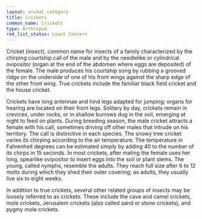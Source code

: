 ```yaml
---
layout: animal_category
title: Crickets
common_name: Crickets
type: Arthropod
red_list_status: Least Concern
---
```


Cricket (insect), common name for insects of a family characterized by the chirping courtship call of the male and by the needlelike or cylindrical ovipositor (organ at the end of the abdomen where eggs are deposited) of the female. The male produces his courtship song by rubbing a grooved ridge on the underside of one of his front wings against the sharp edge of the other front wing. True crickets include the familiar black field cricket and the house cricket.

Crickets have long antennae and hind legs adapted for jumping; organs for hearing are located on their front legs. Solitary by day, crickets remain in crevices, under rocks, or in shallow burrows dug in the soil, emerging at night to feed on plants. During breeding season, the male cricket attracts a female with his call, sometimes driving off other males that intrude on his territory. The call is distinctive in each species. The snowy tree cricket varies its chirping according to the air temperature. The temperature in Fahrenheit degrees can be estimated simply by adding 40 to the number of its chirps in 15 seconds. In most crickets, after mating the female uses her long, spearlike ovipositor to insert eggs into the soil or plant stems. The young, called nymphs, resemble the adults. They reach full size after 6 to 12 molts during which they shed their outer covering; as adults, they usually live six to eight weeks.

In addition to true crickets, several other related groups of insects may be loosely referred to as crickets. These include the cave and camel crickets, mole crickets, Jerusalem crickets (also called sand or stone crickets), and pygmy mole crickets.